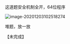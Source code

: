这道题安全机制全开，64位程序

![image-20201203102518274](https://static.hack1s.fun/images/2021/02/06/image-20201203102518274.png)

堆题，放一放

【未完成】